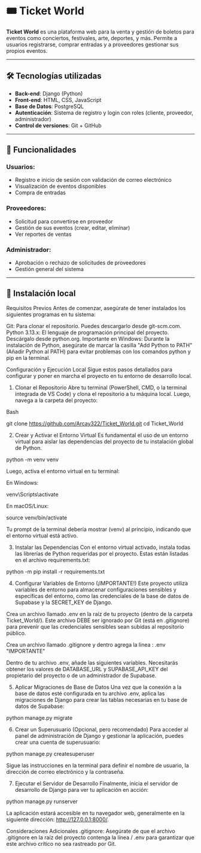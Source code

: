 # 🎟️ Ticket World

**Ticket World** es una plataforma web para la venta y gestión de boletos para eventos como conciertos, festivales, arte, deportes, y más. Permite a usuarios registrarse, comprar entradas y a proveedores gestionar sus propios eventos.

---

## 🛠️ Tecnologías utilizadas

- **Back-end**: Django (Python)
- **Front-end**: HTML, CSS, JavaScript
- **Base de Datos**: PostgreSQL
- **Autenticación**: Sistema de registro y login con roles (cliente, proveedor, administrador)
- **Control de versiones**: Git + GitHub

---

## 📌 Funcionalidades

### Usuarios:
- Registro e inicio de sesión con validación de correo electrónico
- Visualización de eventos disponibles
- Compra de entradas

### Proveedores:
- Solicitud para convertirse en proveedor
- Gestión de sus eventos (crear, editar, eliminar)
- Ver reportes de ventas

### Administrador:
- Aprobación o rechazo de solicitudes de proveedores
- Gestión general del sistema

---

## 🧪 Instalación local

Requisitos Previos
Antes de comenzar, asegúrate de tener instalados los siguientes programas en tu sistema:

Git: Para clonar el repositorio. Puedes descargarlo desde git-scm.com.
Python 3.13.x: El lenguaje de programación principal del proyecto. Descárgalo desde python.org.
Importante en Windows: Durante la instalación de Python, asegúrate de marcar la casilla "Add Python to PATH" (Añadir Python al PATH) para evitar problemas con los comandos python y pip en la terminal.

Configuración y Ejecución Local
Sigue estos pasos detallados para configurar y poner en marcha el proyecto en tu entorno de desarrollo local.

1. Clonar el Repositorio
Abre tu terminal (PowerShell, CMD, o la terminal integrada de VS Code) y clona el repositorio a tu máquina local. Luego, navega a la carpeta del proyecto:

Bash

git clone https://github.com/Arcay322/Ticket_World.git
cd Ticket_World

2. Crear y Activar el Entorno Virtual
Es fundamental el uso de un entorno virtual para aislar las dependencias del proyecto de tu instalación global de Python.

python -m venv venv

Luego, activa el entorno virtual en tu terminal:

En Windows:

venv\Scripts\activate


En macOS/Linux:

source venv/bin/activate


Tu prompt de la terminal debería mostrar (venv) al principio, indicando que el entorno virtual está activo.

3. Instalar las Dependencias
Con el entorno virtual activado, instala todas las librerías de Python requeridas por el proyecto. Estas están listadas en el archivo requirements.txt:

python -m pip install -r requirements.txt

4. Configurar Variables de Entorno (¡IMPORTANTE!)
Este proyecto utiliza variables de entorno para almacenar configuraciones sensibles y específicas del entorno, como las credenciales de la base de datos de Supabase y la SECRET_KEY de Django.

Crea un archivo llamado .env en la raíz de tu proyecto (dentro de la carpeta Ticket_World/). Este archivo DEBE ser ignorado por Git (está en .gitignore) para prevenir que las credenciales sensibles sean subidas al repositorio público.

Crea un archivo llamado .gitignore y dentro agrega la linea : .env "IMPORTANTE"

Dentro de tu archivo .env, añade las siguientes variables. Necesitarás obtener los valores de DATABASE_URL y SUPABASE_API_KEY del propietario del proyecto o de un administrador de Supabase.

5. Aplicar Migraciones de Base de Datos
Una vez que la conexión a la base de datos esté configurada en tu archivo .env, aplica las migraciones de Django para crear las tablas necesarias en tu base de datos de Supabase:

python manage.py migrate


6. Crear un Superusuario (Opcional, pero recomendado)
Para acceder al panel de administración de Django y gestionar la aplicación, puedes crear una cuenta de superusuario:

python manage.py createsuperuser


Sigue las instrucciones en la terminal para definir el nombre de usuario, la dirección de correo electrónico y la contraseña.

7. Ejecutar el Servidor de Desarrollo
Finalmente, inicia el servidor de desarrollo de Django para ver tu aplicación en acción:

python manage.py runserver

La aplicación estará accesible en tu navegador web, generalmente en la siguiente dirección: http://127.0.0.1:8000/.

Consideraciones Adicionales
.gitignore: Asegúrate de que el archivo .gitignore en la raíz del proyecto contenga la línea / .env para garantizar que este archivo crítico no sea rastreado por Git.